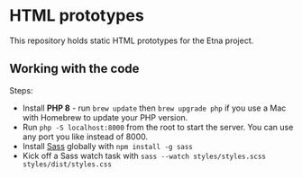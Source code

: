 # HTML prototypes

This repository holds static HTML prototypes for the Etna project.

## Working with the code

Steps:

- Install **PHP 8** - run `brew update` then `brew upgrade php` if you use a Mac with Homebrew to update your PHP version.
- Run `php -S localhost:8000` from the root to start the server. You can use any port you like instead of 8000.
- Install [Sass](https://sass-lang.com) globally with `npm install -g sass`
- Kick off a Sass watch task with `sass --watch styles/styles.scss styles/dist/styles.css`
